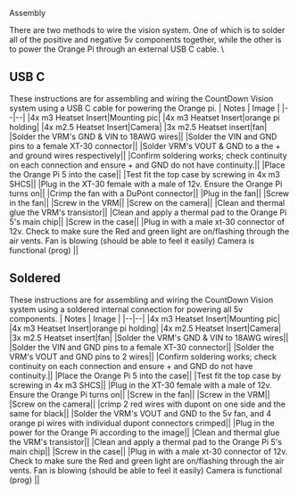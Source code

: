 Assembly

There are two methods to wire the vision system. One of which is to solder all of the positive and negative 5v components together, while the other is to power the Orange Pi through an external USB C cable. \

## USB C

These instructions are for assembling and wiring the CountDown Vision system using a USB C cable for powering the Orange pi. 
| Notes | Image |
|--|--|
|4x m3 Heatset Insert|Mounting pic|
|4x m3 Heatset Insert|orange pi holding| 
|4x m2.5 Heatset Insert|Camera|
|3x m2.5 Heatset insert|fan|
|Solder the VRM's GND & VIN to 18AWG wires||
|Solder the VIN and GND pins to a female XT-30 connector||
|Solder VRM's VOUT & GND to a the + and ground wires respectively||
|Confirm soldering works; check continuity on each connection and ensure + and GND do not have continuity.||
|Place the Orange Pi 5 into the case||
|Test fit the top case by screwing in 4x m3 SHCS||
|Plug in the XT-30 female with a male of 12v. Ensure the Orange Pi turns on||
|Crimp the fan with a DuPont connector||
|Plug in the fan||
|Screw in the fan||
|Screw in the VRM||
|Screw on the camera||
|Clean and thermal glue the VRM's transistor||
|Clean and apply a thermal pad to the Orange Pi 5's main chip||
|Screw in the case||
|Plug in with a male xt-30 connector of 12v. Check to make sure the Red and green light are on/flashing through the air vents. Fan is blowing (should be able to feel it easily)
Camera is functional (prog) ||


## Soldered

These instructions are for assembling and wiring the CountDown Vision system using a soldered internal connection for powering all 5v components. 
| Notes | Image |
|--|--|
|4x m3 Heatset Insert|Mounting pic|
|4x m3 Heatset Insert|orange pi holding| 
|4x m2.5 Heatset Insert|Camera|
|3x m2.5 Heatset insert|fan|
|Solder the VRM's GND & VIN to 18AWG wires||
|Solder the VIN and GND pins to a female XT-30 connector||
|Solder the VRM's VOUT and GND pins to 2 wires||
|Confirm soldering works; check continuity on each connection and ensure + and GND do not have continuity.||
|Place the Orange Pi 5 into the case||
|Test fit the top case by screwing in 4x m3 SHCS||
|Plug in the XT-30 female with a male of 12v. Ensure the Orange Pi turns on||
|Screw in the fan||
|Screw in the VRM||
|Screw on the camera||
|crimp 2 red wires with dupont on one side and the same for black||
|Solder the VRM's VOUT and GND to the 5v fan, and 4 orange pi wires with individual dupont connectors crimped||
|Plug in the power for the Orange Pi according to the image||
|Clean and thermal glue the VRM's transistor||
|Clean and apply a thermal pad to the Orange Pi 5's main chip||
|Screw in the case||
|Plug in with a male xt-30 connector of 12v. Check to make sure the Red and green light are on/flashing through the air vents. Fan is blowing (should be able to feel it easily) Camera is functional (prog) ||





